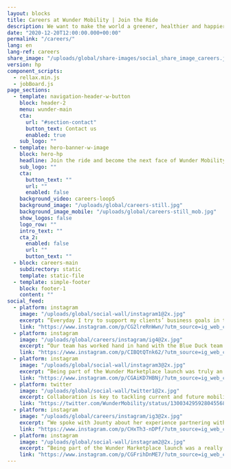 ```yaml
---
layout: blocks
title: Careers at Wunder Mobility | Join the Ride
description: We want to make the world a greener, healthier and happier place through shared mobility. Wanna join the ride?
date: "2020-12-20T12:00:00.000+00:00"
permalink: "/careers/"
lang: en
lang-ref: careers
share_image: "/uploads/global/share-images/social_share_image_careers.jpg"
version: hp
component_scripts:
  - rellax.min.js
  - jobBoard.js
page_sections:
  - template: navigation-header-w-button
    block: header-2
    menu: wunder-main
    cta:
      url: "#section-contact"
      button_text: Contact us
      enabled: true
    sub_logo: ""
  - template: hero-banner-w-image
    block: hero-hp
    headline: Join the ride and become the next face of Wunder Mobility
    sub_logo: ""
    cta:
      button_text: ""
      url: ""
      enabled: false
    background_video: careers-loop5
    background_image: "/uploads/global/careers-still.jpg"
    background_image_mobile: "/uploads/global/careers-still_mob.jpg"
    show_logos: false
    logo_row: ""
    intro_text: ""
    cta_2:
      enabled: false
      url: ""
      button_text: ""
  - block: careers-main
    subdirectory: static
    template: static-file
  - template: simple-footer
    block: footer-1
    content: ""
social_feed:
  - platform: instagram
    image: "/uploads/global/social-wall/instagram1@2x.jpg"
    excerpt: “Everyday I try to support my clients’ business goals in the best possible way. We often work very...
    link: "https://www.instagram.com/p/CG2lreRnWwn/?utm_source=ig_web_copy_link"
  - platform: instagram
    image: "/uploads/global/careers/instagram/ig4@2x.jpg"
    excerpt: “Our team has worked hand in hand with the Blue Duck team since they joined our platform...
    link: "https://www.instagram.com/p/CIBQtQTnk62/?utm_source=ig_web_copy_link"
  - platform: instagram
    image: "/uploads/global/social-wall/instagram3@2x.jpg"
    excerpt: “Being part of the Wunder Marketplace launch was truly an exciting experience as we worked...
    link: "https://www.instagram.com/p/CGAiKD7HBNj/?utm_source=ig_web_copy_link"
  - platform: twitter
    image: "/uploads/global/social-wall/twitter1@2x.jpg"
    excerpt: Collaboration is key to tackling current and future mobility challenges. Today, we are launching the Wunder...
    link: "https://twitter.com/WunderMobility/status/1300342959280455682"
  - platform: instagram
    image: "/uploads/global/careers/instagram/ig3@2x.jpg"
    excerpt: “We spoke with Jounty about her experience partnering with @adac on the launch of YADEA G5...
    link: "https://www.instagram.com/p/CHxTh3-nDPf/?utm_source=ig_web_copy_link"
  - platform: instagram
    image: "/uploads/global/social-wall/instagram2@2x.jpg"
    excerpt: “Being part of the Wunder Marketplace launch was a really rewarding and exciting process...
    link: "https://www.instagram.com/p/CGFrihDnME7/?utm_source=ig_web_copy_link"
---
```

